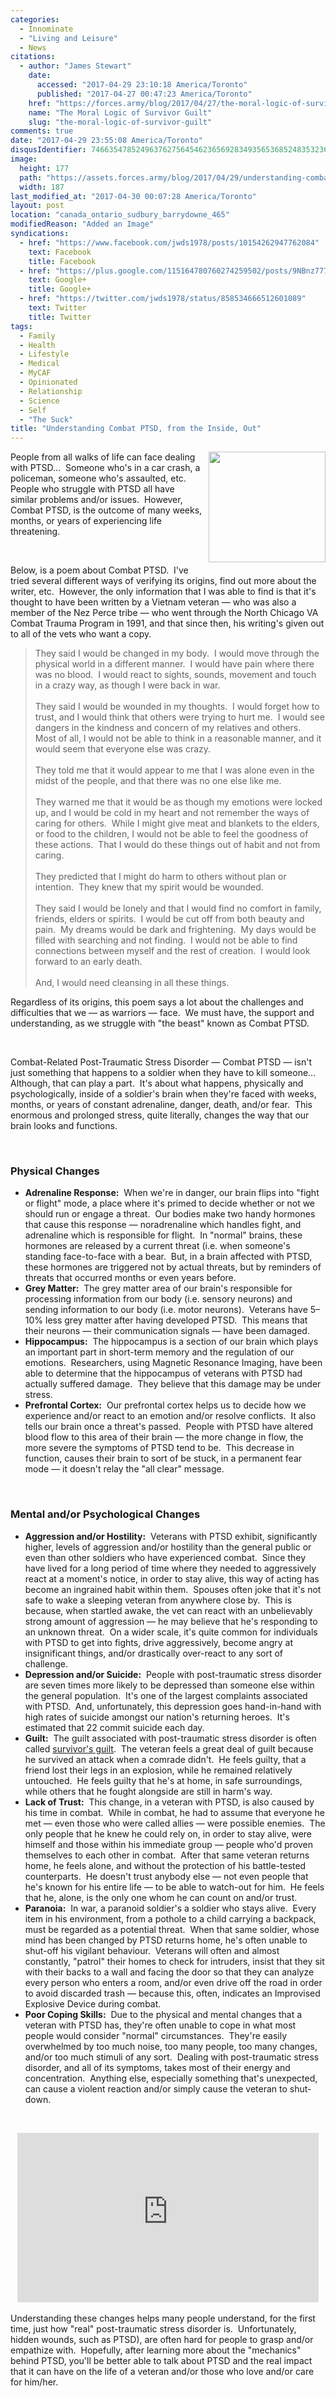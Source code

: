 ```yaml
---
categories:
  - Innominate
  - "Living and Leisure"
  - News
citations:
  - author: "James Stewart"
    date:
      accessed: "2017-04-29 23:10:18 America/Toronto"
      published: "2017-04-27 00:47:23 America/Toronto"
    href: "https://forces.army/blog/2017/04/27/the-moral-logic-of-survivor-guilt"
    name: "The Moral Logic of Survivor Guilt"
    slug: "the-moral-logic-of-survivor-guilt"
comments: true
date: "2017-04-29 23:55:08 America/Toronto"
disqusIdentifier: 7466354785249637627564546236569283493565368524835323626473943369973484656984387963336249983965376348
image:
  height: 177
  path: "https://assets.forces.army/blog/2017/04/29/understanding-combat-ptsd-from-the-inside-out/hotlink-ok/combat-ptsd_187x177.png"
  width: 187
last_modified_at: "2017-04-30 00:07:28 America/Toronto"
layout: post
location: "canada_ontario_sudbury_barrydowne_465"
modifiedReason: "Added an Image"
syndications:
  - href: "https://www.facebook.com/jwds1978/posts/10154262947762084"
    text: Facebook
    title: Facebook
  - href: "https://plus.google.com/115164780760274259502/posts/9NBnz777Pxb"
    text: Google+
    title: Google+
  - href: "https://twitter.com/jwds1978/status/858534666512601089"
    text: Twitter
    title: Twitter
tags:
  - Family
  - Health
  - Lifestyle
  - Medical
  - MyCAF
  - Opinionated
  - Relationship
  - Science
  - Self
  - "The Suck"
title: "Understanding Combat PTSD, from the Inside, Out"
---
```


<img
  alt="" height="177" src="{{ site.uri.assets }}/blog/2017/04/29/understanding-combat-ptsd-from-the-inside-out/combat-ptsd_187x177.png"
  style="border: 0px; float: right; margin-bottom: 10px; margin-left: 10px;" width="187" />
<p>
  People from all walks of life can face dealing with PTSD&hellip;&nbsp; Someone who's in a car crash, a policeman, someone who's assaulted, etc.&nbsp; People
  who struggle with PTSD all have similar problems and/or issues.&nbsp; However, Combat PTSD, is the outcome of many weeks, months, or years of experiencing
  life threatening.
</p>
<p>
  &nbsp;
</p>
<!-- excerptBreak -->
<p>
  Below, is a poem about Combat PTSD.&nbsp; I've tried several different ways of verifying its origins, find out more about the writer, etc.&nbsp; However, the
  only information that I was able to find is that it's thought to have been written by a Vietnam veteran &#8212; who was also a member of the Nez Perce tribe
  &#8212; who went through the North Chicago VA Combat Trauma Program in 1991, and that since then, his writing's given out to all of the vets who want a copy.
  <blockquote>
    They said I would be changed in my body.&nbsp; I would move through the physical world in a different manner.&nbsp; I would have pain where there was no
    blood.&nbsp; I would react to sights, sounds, movement and touch in a crazy way, as though I were back in war.<br />
    &nbsp;<br />
    They said I would be wounded in my thoughts.&nbsp; I would forget how to trust, and I would think that others were trying to hurt me.&nbsp; I would see
    dangers in the kindness and concern of my relatives and others.&nbsp; Most of all, I would not be able to think in a reasonable manner, and it would seem
    that everyone else was crazy.<br />
    &nbsp;<br />
    They told me that it would appear to me that I was alone even in the midst of the people, and that there was no one else like me.<br />
    &nbsp;<br />
    They warned me that it would be as though my emotions were locked up, and I would be cold in my heart and not remember the ways of caring for others.&nbsp;
    While I might give meat and blankets to the elders, or food to the children, I would not be able to feel the goodness of these actions.&nbsp; That I would
    do these things out of habit and not from caring.<br />
    &nbsp;<br />
    They predicted that I might do harm to others without plan or intention.&nbsp; They knew that my spirit would be wounded.<br />
    &nbsp;<br />
    They said I would be lonely and that I would find no comfort in family, friends, elders or spirits.&nbsp; I would be cut off from both beauty and
    pain.&nbsp; My dreams would be dark and frightening.&nbsp; My days would be filled with searching and not finding.&nbsp; I would not be able to find
    connections between myself and the rest of creation.&nbsp; I would look forward to an early death.<br />
    &nbsp;<br />
    And, I would need cleansing in all these things.
  </blockquote>
</p>
<p>
  Regardless of its origins, this poem says a lot about the challenges and difficulties that we &#8212; as warriors &#8212; face.&nbsp; We must have, the
  support and understanding, as we struggle with &quot;the beast&quot; known as Combat PTSD.
</p>
<p>
  &nbsp;
</p>
<p>
  Combat-Related Post-Traumatic Stress Disorder &#8212; Combat PTSD &#8212; isn't just something that happens to a soldier when they have to kill
  someone&hellip;&nbsp; Although, that can play a part.&nbsp; It's about what happens, physically and psychologically, inside of a soldier's brain when they're
  faced with weeks, months, or years of constant adrenaline, danger, death, and/or fear.&nbsp; This enormous and prolonged stress, quite literally, changes the
  way that our brain looks and functions.
</p>
<p>
  &nbsp;
</p>
<h3 id="physical-changes">
  Physical Changes
</h3>
<ul>
  <li>
    <span style="font-weight: bolder;">Adrenaline Response:</span>&nbsp; When we're in danger, our brain flips into &quot;fight or flight&quot; mode, a place
    where it's primed to decide whether or not we should run or engage a threat.&nbsp; Our bodies make two handy hormones that cause this response &#8212;
    noradrenaline which handles fight, and adrenaline which is responsible for flight.&nbsp; In &quot;normal&quot; brains, these hormones are released by a
    current threat (i.e. when someone's standing face-to-face with a bear.&nbsp; But, in a brain affected with PTSD, these hormones are triggered not by actual
    threats, but by reminders of threats that occurred months or even years before.
  </li>
  <li>
    <span style="font-weight: bolder;">Grey Matter:</span>&nbsp; The grey matter area of our brain's responsible for processing information from our body (i.e.
    sensory neurons) and sending information to our body (i.e. motor neurons).&nbsp; Veterans have 5&#8211;10% less grey matter after having developed
    PTSD.&nbsp; This means that their neurons &#8212; their communication signals &#8212; have been damaged.
  </li>
  <li>
    <span style="font-weight: bolder;">Hippocampus:</span>&nbsp; The hippocampus is a section of our brain which plays an important part in short-term memory
    and the regulation of our emotions.&nbsp; Researchers, using Magnetic Resonance Imaging, have been able to determine that the hippocampus of veterans
    with PTSD had actually suffered damage.&nbsp; They believe that this damage may be under stress.
  </li>
  <li>
    <span style="font-weight: bolder;">Prefrontal Cortex:</span>&nbsp; Our prefrontal cortex helps us to decide how we experience and/or react to an emotion
    and/or resolve conflicts.&nbsp; It also tells our brain once a threat's passed.&nbsp; People with PTSD have altered blood flow to this area of their brain
    &#8212; the more change in flow, the more severe the symptoms of PTSD tend to be.&nbsp; This decrease in function, causes their brain to sort of be stuck,
    in a permanent fear mode &#8212; it doesn't relay the &quot;all clear&quot; message.
  </li>
</ul>
<p>
  &nbsp;
</p>
<h3 id="mental-and-or-psychological-changes">
  Mental and/or Psychological Changes
</h3>
<ul>
  <li>
    <span style="font-weight: bolder;">Aggression and/or Hostility:</span>&nbsp; Veterans with PTSD exhibit, significantly higher, levels of aggression and/or
    hostility than the general public or even than other soldiers who have experienced combat.&nbsp; Since they have lived for a long period of time where they
    needed to aggressively react at a moment's notice, in order to stay alive, this way of acting has become an ingrained habit within them.&nbsp; Spouses often
    joke that it's not safe to wake a sleeping veteran from anywhere close by.&nbsp; This is because, when startled awake, the vet can react with an
    unbelievably strong amount of aggression &#8212; he may believe that he's responding to an unknown threat.&nbsp; On a wider scale, it's quite common for
    individuals with PTSD to get into fights, drive aggressively, become angry at insignificant things, and/or drastically over-react to any sort of challenge.
  </li>
  <li>
    <span style="font-weight: bolder;">Depression and/or Suicide:</span>&nbsp; People with post-traumatic stress disorder are seven times more likely to be
    depressed than someone else within the general population.&nbsp; It's one of the largest complaints associated with PTSD.&nbsp; And, unfortunately, this
    depression goes hand-in-hand with high rates of suicide amongst our nation's returning heroes.&nbsp; It's estimated that 22 commit suicide each day.
  </li>
  <li>
    <span style="font-weight: bolder;">Guilt:</span>&nbsp; The guilt associated with post-traumatic stress disorder is often called
    <a href="{{ site.url }}{{ page.url }}#cite-the-moral-logic-of-survivor-guilt" rel="me" title="The Moral Logic of Survivor Guilt">survivor's guilt</a>.&nbsp;
    The veteran feels a great deal of guilt because he survived an attack when a comrade didn't.&nbsp; He feels guilty, that a friend lost their legs in an
    explosion, while he remained relatively untouched.&nbsp; He feels guilty that he's at home, in safe surroundings, while others that he fought alongside are
    still in harm's way.
  </li>
  <li>
    <span style="font-weight: bolder;">Lack of Trust:</span>&nbsp; This change, in a veteran with PTSD, is also caused by his time in combat.&nbsp; While in
    combat, he had to assume that everyone he met &#8212; even those who were called allies &#8212; were possible enemies.&nbsp; The only people that he knew he
    could rely on, in order to stay alive, were himself and those within his immediate group &#8212; people who'd proven themselves to each other in
    combat.&nbsp; After that same veteran returns home, he feels alone, and without the protection of his battle-tested counterparts.&nbsp; He doesn't trust
    anybody else &#8212; not even people that he's known for his entire life &#8212; to be able to watch-out for him.&nbsp; He feels that he, alone, is the only
    one whom he can count on and/or trust.
  </li>
  <li>
    <span style="font-weight: bolder;">Paranoia:</span>&nbsp; In war, a paranoid soldier's a soldier who stays alive.&nbsp; Every item in his environment, from
    a pothole to a child carrying a backpack, must be regarded as a potential threat.&nbsp; When that same soldier, whose mind has been changed by PTSD returns
    home, he's often unable to shut-off his vigilant behaviour.&nbsp; Veterans will often and almost constantly, &quot;patrol&quot; their homes to check for
    intruders, insist that they sit with their backs to a wall and facing the door so that they can analyze every person who enters a room, and/or even drive
    off the road in order to avoid discarded trash &#8212; because this, often, indicates an Improvised Explosive Device during combat.
  </li>
  <li>
    <span style="font-weight: bolder;">Poor Coping Skills:</span>&nbsp; Due to the physical and mental changes that a veteran with PTSD has, they're often
    unable to cope in what most people would consider &quot;normal&quot; circumstances.&nbsp; They're easily overwhelmed by too much noise, too many people, too
    many changes, and/or too much stimuli of any sort.&nbsp; Dealing with post-traumatic stress disorder, and all of its symptoms, takes most of their energy
    and concentration.&nbsp; Anything else, especially something that's unexpected, can cause a violent reaction and/or simply cause the veteran to shut-down.
  </li>
</ul>
<p>
  &nbsp;
</p>
<p>
  <iframe
    allowfullscreen height="271" src="https://www.youtube-nocookie.com/embed/ZWVgFxr4zC8?rel=0"
    style="border: none; display: block; margin-left: auto; margin-right: auto;" width="482"></iframe>
  &nbsp;<br />
  Understanding these changes helps many people understand, for the first time, just how &quot;real&quot; post-traumatic stress disorder is.&nbsp;
  Unfortunately, hidden wounds, such as PTSD), are often hard for people to grasp and/or empathize with.&nbsp; Hopefully, after learning more about the
  &quot;mechanics&quot; behind PTSD, you'll be better able to talk about PTSD and the real impact that it can have on the life of a veteran and/or those who
  love and/or care for him/her.
</p>
